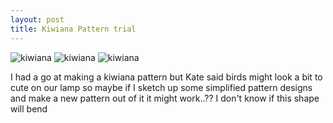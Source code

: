 ```yaml
---
layout: post
title: Kiwiana Pattern trial
---
```



![kiwiana]({{site.baseurl}}/images/tui.png)
![kiwiana]({{site.baseurl}}/images/koru.png)
![kiwiana]({{site.baseurl}}/images/fantail.png)

I had a go at making a kiwiana pattern but Kate said birds might look a bit to cute on our lamp
so maybe if I sketch up some simplified pattern designs and make a new pattern out of it it might work..??
I don't know if this shape will bend
